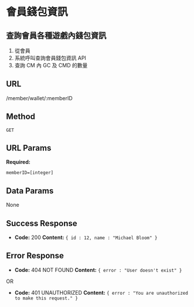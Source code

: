 # 會員錢包資訊

## 查詢會員各種遊戲內錢包資訊

1. 從會員
2. 系統呼叫查詢會員錢包資訊 API
3. 查詢 CM 內 GC 及 CMD 的數量

## URL

  /member/wallet/:memberID

## Method

  `GET`
  
## URL Params

   **Required:**

   `memberID=[integer]`

## Data Params

  None

## Success Response

* **Code:** 200
 **Content:** `{ id : 12, name : "Michael Bloom" }`

## Error Response

* **Code:** 404 NOT FOUND
  **Content:** `{ error : "User doesn't exist" }`

OR

* **Code:** 401 UNAUTHORIZED
  **Content:** `{ error : "You are unauthorized to make this request." }`
